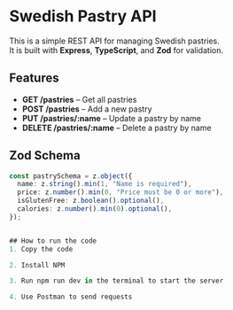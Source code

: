 # Swedish Pastry API

This is a simple REST API for managing Swedish pastries.  
It is built with **Express**, **TypeScript**, and **Zod** for validation.

## Features

- **GET /pastries** – Get all pastries  
- **POST /pastries** – Add a new pastry  
- **PUT /pastries/:name** – Update a pastry by name  
- **DELETE /pastries/:name** – Delete a pastry by name  

## Zod Schema

```ts
const pastrySchema = z.object({
  name: z.string().min(1, "Name is required"),
  price: z.number().min(0, "Price must be 0 or more"),
  isGlutenFree: z.boolean().optional(),
  calories: z.number().min(0).optional(),
});


## How to run the code
1. Copy the code

2. Install NPM

3. Run npm run dev in the terminal to start the server

4. Use Postman to send requests
